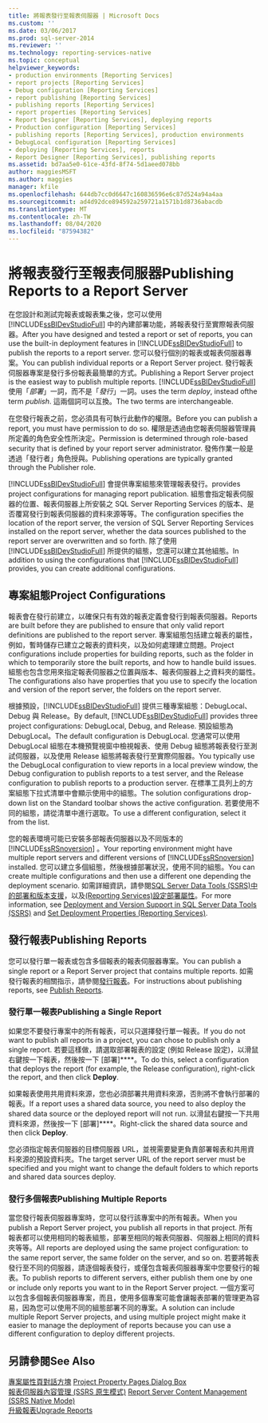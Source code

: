 ```yaml
---
title: 將報表發行至報表伺服器 | Microsoft Docs
ms.custom: ''
ms.date: 03/06/2017
ms.prod: sql-server-2014
ms.reviewer: ''
ms.technology: reporting-services-native
ms.topic: conceptual
helpviewer_keywords:
- production environments [Reporting Services]
- report projects [Reporting Services]
- Debug configuration [Reporting Services]
- report publishing [Reporting Services]
- publishing reports [Reporting Services]
- report properties [Reporting Services]
- Report Designer [Reporting Services], deploying reports
- Production configuration [Reporting Services]
- publishing reports [Reporting Services], production environments
- DebugLocal configuration [Reporting Services]
- deploying [Reporting Services], reports
- Report Designer [Reporting Services], publishing reports
ms.assetid: bd7aa5e0-61ce-43fd-8f74-5d1aeed078bb
author: maggiesMSFT
ms.author: maggies
manager: kfile
ms.openlocfilehash: 644db7cc0d6647c160836596e6c87d524a94a4aa
ms.sourcegitcommit: ad4d92dce894592a259721a1571b1d8736abacdb
ms.translationtype: MT
ms.contentlocale: zh-TW
ms.lasthandoff: 08/04/2020
ms.locfileid: "87594382"
---
```

# <a name="publishing-reports-to-a-report-server"></a><span data-ttu-id="d1e8b-102">將報表發行至報表伺服器</span><span class="sxs-lookup"><span data-stu-id="d1e8b-102">Publishing Reports to a Report Server</span></span>
  <span data-ttu-id="d1e8b-103">在您設計和測試完報表或報表集之後，您可以使用 [!INCLUDE[ssBIDevStudioFull](../../includes/ssbidevstudiofull-md.md)] 中的內建部署功能，將報表發行至實際報表伺服器。</span><span class="sxs-lookup"><span data-stu-id="d1e8b-103">After you have designed and tested a report or set of reports, you can use the built-in deployment features in [!INCLUDE[ssBIDevStudioFull](../../includes/ssbidevstudiofull-md.md)] to publish the reports to a report server.</span></span> <span data-ttu-id="d1e8b-104">您可以發行個別的報表或報表伺服器專案。</span><span class="sxs-lookup"><span data-stu-id="d1e8b-104">You can publish individual reports or a Report Server project.</span></span> <span data-ttu-id="d1e8b-105">發行報表伺服器專案是發行多份報表最簡單的方式。</span><span class="sxs-lookup"><span data-stu-id="d1e8b-105">Publishing a Report Server project is the easiest way to publish multiple reports.</span></span> [!INCLUDE[ssBIDevStudioFull](../../includes/ssbidevstudiofull-md.md)]<span data-ttu-id="d1e8b-106">使用「*部署*」一詞，而不是「*發行*」一詞。</span><span class="sxs-lookup"><span data-stu-id="d1e8b-106">uses the term *deploy*, instead ofthe term *publish*.</span></span> <span data-ttu-id="d1e8b-107">這兩個詞可以互換。</span><span class="sxs-lookup"><span data-stu-id="d1e8b-107">The two terms are interchangeable.</span></span>  
  
 <span data-ttu-id="d1e8b-108">在您發行報表之前，您必須具有可執行此動作的權限。</span><span class="sxs-lookup"><span data-stu-id="d1e8b-108">Before you can publish a report, you must have permission to do so.</span></span> <span data-ttu-id="d1e8b-109">權限是透過由您報表伺服器管理員所定義的角色安全性所決定。</span><span class="sxs-lookup"><span data-stu-id="d1e8b-109">Permission is determined through role-based security that is defined by your report server administrator.</span></span> <span data-ttu-id="d1e8b-110">發佈作業一般是透過「發行者」角色授與。</span><span class="sxs-lookup"><span data-stu-id="d1e8b-110">Publishing operations are typically granted through the Publisher role.</span></span>  
  
 [!INCLUDE[ssBIDevStudioFull](../../includes/ssbidevstudiofull-md.md)] <span data-ttu-id="d1e8b-111">會提供專案組態來管理報表發行。</span><span class="sxs-lookup"><span data-stu-id="d1e8b-111">provides project configurations for managing report publication.</span></span> <span data-ttu-id="d1e8b-112">組態會指定報表伺服器的位置、報表伺服器上所安裝之 SQL Server Reporting Services 的版本、是否覆寫發行到報表伺服器的資料來源等等。</span><span class="sxs-lookup"><span data-stu-id="d1e8b-112">The configuration specifies the location of the report server, the version of SQL Server Reporting Services installed on the report server, whether the data sources published to the report server are overwritten and so forth.</span></span> <span data-ttu-id="d1e8b-113">除了使用 [!INCLUDE[ssBIDevStudioFull](../../includes/ssbidevstudiofull-md.md)] 所提供的組態，您還可以建立其他組態。</span><span class="sxs-lookup"><span data-stu-id="d1e8b-113">In addition to using the configurations that [!INCLUDE[ssBIDevStudioFull](../../includes/ssbidevstudiofull-md.md)] provides, you can create additional configurations.</span></span>  
  
## <a name="project-configurations"></a><span data-ttu-id="d1e8b-114">專案組態</span><span class="sxs-lookup"><span data-stu-id="d1e8b-114">Project Configurations</span></span>  
 <span data-ttu-id="d1e8b-115">報表會在發行前建立，以確保只有有效的報表定義會發行到報表伺服器。</span><span class="sxs-lookup"><span data-stu-id="d1e8b-115">Reports are built before they are published to ensure that only valid report definitions are published to the report server.</span></span> <span data-ttu-id="d1e8b-116">專案組態包括建立報表的屬性，例如，暫時儲存已建立之報表的資料夾，以及如何處理建立問題。</span><span class="sxs-lookup"><span data-stu-id="d1e8b-116">Project configurations include properties for building reports, such as the folder in which to temporarily store the built reports, and how to handle build issues.</span></span> <span data-ttu-id="d1e8b-117">組態也包含您用來指定報表伺服器之位置與版本、報表伺服器上之資料夾的屬性。</span><span class="sxs-lookup"><span data-stu-id="d1e8b-117">The configurations also have properties that you use to specify the location and version of the report server, the folders on the report server.</span></span>  
  
 <span data-ttu-id="d1e8b-118">根據預設，[!INCLUDE[ssBIDevStudioFull](../../includes/ssbidevstudiofull-md.md)] 提供三種專案組態：DebugLocal、Debug 與 Release。</span><span class="sxs-lookup"><span data-stu-id="d1e8b-118">By default, [!INCLUDE[ssBIDevStudioFull](../../includes/ssbidevstudiofull-md.md)] provides three project configurations: DebugLocal, Debug, and Release.</span></span> <span data-ttu-id="d1e8b-119">預設組態為 DebugLocal。</span><span class="sxs-lookup"><span data-stu-id="d1e8b-119">The default configuration is DebugLocal.</span></span> <span data-ttu-id="d1e8b-120">您通常可以使用 DebugLocal 組態在本機預覽視窗中檢視報表、使用 Debug 組態將報表發行至測試伺服器，以及使用 Release 組態將報表發行至實際伺服器。</span><span class="sxs-lookup"><span data-stu-id="d1e8b-120">You typically use the DebugLocal configuration to view reports in a local preview window, the Debug configuration to publish reports to a test server, and the Release configuration to publish reports to a production server.</span></span> <span data-ttu-id="d1e8b-121">在標準工具列上的方案組態下拉式清單中會顯示使用中的組態。</span><span class="sxs-lookup"><span data-stu-id="d1e8b-121">The solution configurations drop-down list on the Standard toolbar shows the active configuration.</span></span> <span data-ttu-id="d1e8b-122">若要使用不同的組態，請從清單中進行選取。</span><span class="sxs-lookup"><span data-stu-id="d1e8b-122">To use a different configuration, select it from the list.</span></span>  
  
 <span data-ttu-id="d1e8b-123">您的報表環境可能已安裝多部報表伺服器以及不同版本的 [!INCLUDE[ssRSnoversion](../../includes/ssrsnoversion-md.md)] 。</span><span class="sxs-lookup"><span data-stu-id="d1e8b-123">Your reporting environment might have multiple report servers and different versions of [!INCLUDE[ssRSnoversion](../../includes/ssrsnoversion-md.md)] installed.</span></span> <span data-ttu-id="d1e8b-124">您可以建立多個組態，然後根據部署狀況，使用不同的組態。</span><span class="sxs-lookup"><span data-stu-id="d1e8b-124">You can create multiple configurations and then use a different one depending the deployment scenario.</span></span> <span data-ttu-id="d1e8b-125">如需詳細資訊，請參閱[SQL Server Data Tools &#40;SSRS&#41;中的部署和版本支援](../tools/deployment-and-version-support-in-sql-server-data-tools-ssrs.md)，以及[&#40;Reporting Services&#41;設定部署屬性](../tools/set-deployment-properties-reporting-services.md)。</span><span class="sxs-lookup"><span data-stu-id="d1e8b-125">For more information, see [Deployment and Version Support in SQL Server Data Tools &#40;SSRS&#41;](../tools/deployment-and-version-support-in-sql-server-data-tools-ssrs.md) and [Set Deployment Properties &#40;Reporting Services&#41;](../tools/set-deployment-properties-reporting-services.md).</span></span>  
  
## <a name="publishing-reports"></a><span data-ttu-id="d1e8b-126">發行報表</span><span class="sxs-lookup"><span data-stu-id="d1e8b-126">Publishing Reports</span></span>  
 <span data-ttu-id="d1e8b-127">您可以發行單一報表或包含多個報表的報表伺服器專案。</span><span class="sxs-lookup"><span data-stu-id="d1e8b-127">You can publish a single report or a Report Server project that contains multiple reports.</span></span> <span data-ttu-id="d1e8b-128">如需發行報表的相關指示，請參閱[發行報表](../publish-reports.md)。</span><span class="sxs-lookup"><span data-stu-id="d1e8b-128">For instructions about publishing reports, see [Publish Reports](../publish-reports.md).</span></span>  
  
### <a name="publishing-a-single-report"></a><span data-ttu-id="d1e8b-129">發行單一報表</span><span class="sxs-lookup"><span data-stu-id="d1e8b-129">Publishing a Single Report</span></span>  
 <span data-ttu-id="d1e8b-130">如果您不要發行專案中的所有報表，可以只選擇發行單一報表。</span><span class="sxs-lookup"><span data-stu-id="d1e8b-130">If you do not want to publish all reports in a project, you can chose to publish only a single report.</span></span> <span data-ttu-id="d1e8b-131">若要這樣做，請選取部署報表的設定 (例如 Release 設定)，以滑鼠右鍵按一下報表，然後按一下 [部署]\*\*\*\*。</span><span class="sxs-lookup"><span data-stu-id="d1e8b-131">To do this, select a configuration that deploys the report (for example, the Release configuration), right-click the report, and then click **Deploy**.</span></span>  
  
 <span data-ttu-id="d1e8b-132">如果報表使用共用資料來源，您也必須部署共用資料來源，否則將不會執行部署的報表。</span><span class="sxs-lookup"><span data-stu-id="d1e8b-132">If a report uses a shared data source, you need to also deploy the shared data source or the deployed report will not run.</span></span> <span data-ttu-id="d1e8b-133">以滑鼠右鍵按一下共用資料來源，然後按一下 [部署]\*\*\*\*。</span><span class="sxs-lookup"><span data-stu-id="d1e8b-133">Right-click the shared data source and then click **Deploy**.</span></span>  
  
 <span data-ttu-id="d1e8b-134">您必須指定報表伺服器的目標伺服器 URL，並視需要變更負責部署報表和共用資料來源的預設資料夾。</span><span class="sxs-lookup"><span data-stu-id="d1e8b-134">The target server URL of the report server must be specified and you might want to change the default folders to which reports and shared data sources deploy.</span></span>  
  
### <a name="publishing-multiple-reports"></a><span data-ttu-id="d1e8b-135">發行多個報表</span><span class="sxs-lookup"><span data-stu-id="d1e8b-135">Publishing Multiple Reports</span></span>  
 <span data-ttu-id="d1e8b-136">當您發行報表伺服器專案時，您可以發行該專案中的所有報表。</span><span class="sxs-lookup"><span data-stu-id="d1e8b-136">When you publish a Report Server project, you publish all reports in that project.</span></span> <span data-ttu-id="d1e8b-137">所有報表都可以使用相同的報表組態，部署至相同的報表伺服器、伺服器上相同的資料夾等等。</span><span class="sxs-lookup"><span data-stu-id="d1e8b-137">All reports are deployed using the same project configuration: to the same report server, the same folder on the server, and so on.</span></span> <span data-ttu-id="d1e8b-138">若要將報表發行至不同的伺服器，請逐個報表發行，或僅包含報表伺服器專案中您要發行的報表。</span><span class="sxs-lookup"><span data-stu-id="d1e8b-138">To publish reports to different servers, either publish them one by one or include only reports you want to in the Report Server project.</span></span> <span data-ttu-id="d1e8b-139">一個方案可以包含多個報表伺服器專案，而且，使用多個專案可能會讓報表部署的管理更為容易，因為您可以使用不同的組態部署不同的專案。</span><span class="sxs-lookup"><span data-stu-id="d1e8b-139">A solution can include multiple Report Server projects, and using multiple project might make it easier to manage the deployment of reports because you can use a different configuration to deploy different projects.</span></span>  
  
## <a name="see-also"></a><span data-ttu-id="d1e8b-140">另請參閱</span><span class="sxs-lookup"><span data-stu-id="d1e8b-140">See Also</span></span>  
 <span data-ttu-id="d1e8b-141">[專案屬性頁對話方塊](../tools/project-property-pages-dialog-box.md) </span><span class="sxs-lookup"><span data-stu-id="d1e8b-141">[Project Property Pages Dialog Box](../tools/project-property-pages-dialog-box.md) </span></span>  
 <span data-ttu-id="d1e8b-142">[報表伺服器內容管理 &#40;SSRS 原生模式&#41;](../report-server/report-server-content-management-ssrs-native-mode.md) </span><span class="sxs-lookup"><span data-stu-id="d1e8b-142">[Report Server Content Management &#40;SSRS Native Mode&#41;](../report-server/report-server-content-management-ssrs-native-mode.md) </span></span>  
 [<span data-ttu-id="d1e8b-143">升級報表</span><span class="sxs-lookup"><span data-stu-id="d1e8b-143">Upgrade Reports</span></span>](../install-windows/upgrade-reports.md)  
  
  
